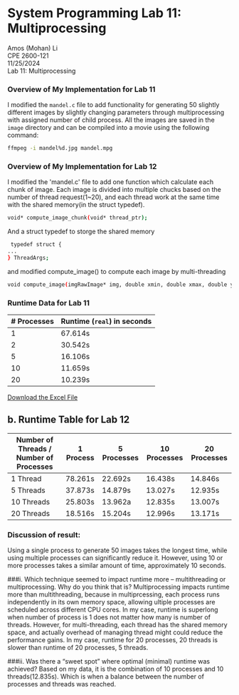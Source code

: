 # System Programming Lab 11: Multiprocessing
Amos (Mohan) Li  
CPE 2600-121  
11/25/2024  
Lab 11: Multiprocessing  

### Overview of My Implementation for Lab 11
I modified the `mandel.c` file to add functionality for generating 50 slightly different images by slightly changing parameters through multiprocessing with assigned number of child process.
All the images are saved in the `image` directory and can be compiled into a movie using the following command:  
```bash
ffmpeg -i mandel%d.jpg mandel.mpg
```

### Overview of My Implementation for Lab 12
I modified the 'mandel.c' file to add one function which calculate each chunk of image. Each image is divided into multiple chucks based on the number of thread request(1~20), and each thread work at the same time with the shared memory(in the struct typedef).
```bash
void* compute_image_chunk(void* thread_ptr);
```

And a struct typedef to storge the shared memory

```bash
 typedef struct {
...
} ThreadArgs;
```

and modified compute_image() to compute each image by multi-threading
```bash
void compute_image(imgRawImage* img, double xmin, double xmax, double ymin, double ymax, int max, int num_thread );
```

### Runtime Data for Lab 11

| # Processes | Runtime (`real`) in seconds |
|-------------|-----------------------------|
| 1           | 67.614s                     |
| 2           | 30.542s                     |
| 5           | 16.106s                     |
| 10          | 11.659s                     |
| 20          | 10.239s                     |

[Download the Excel File](./Runtime_Data.xlsx)

## b. Runtime Table for Lab 12
| Number of Threads / Number of Processes | 1 Process | 5 Processes | 10 Processes | 20 Processes |
|-----------------------------------------|-----------|-------------|--------------|--------------|
| 1 Thread                                | 78.261s   | 22.692s     | 16.438s      | 14.846s      | 
| 5 Threads                               | 37.873s   | 14.879s     | 13.027s      | 12.935s      |
| 10 Threads                              | 25.803s   | 13.962a     | 12.835s      | 13.007s      |
| 20 Threads                              | 18.516s   | 15.204s     | 12.996s      | 13.171s      |


### Discussion of result:
Using a single process to generate 50 images takes the longest time, while using multiple processes can significantly reduce it. However, using 10 or more processes takes a similar amount of time, approximately 10 seconds.

###i. Which technique seemed to impact runtime more – multithreading or multiprocessing. Why do you think that is?
Multiprocessing impacts runtime more than multithreading, because in multiprcessing, each process runs independently in its own memory space, allowing ultiple processes are scheduled across different CPU cores. In my case, runtime is superlong when number of process is 1 does not matter how many is number of threads.
However, for multi-threading, each thread has the shared memory space, and actually overhead of managing thread might could reduce the performance gains. In my case, runtime for 20 processes, 20 threads is slower than runtime of 20 processes, 5 threads.

###ii. Was there a “sweet spot” where optimal (minimal) runtime was achieved?
Based on my data, it is the combination of 10 processes and 10 threads(12.835s). Which is when a balance between the number of processes and threads was reached.
